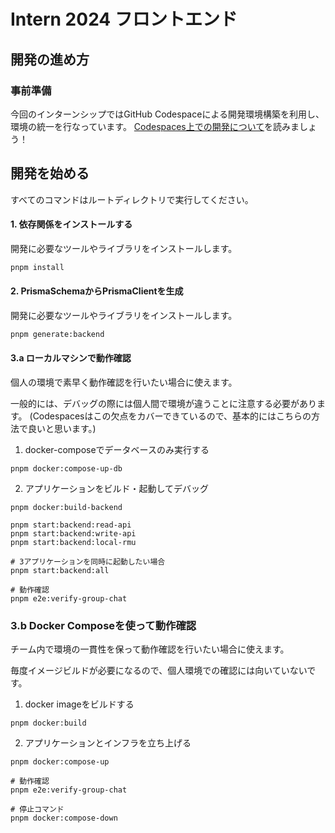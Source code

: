 # Intern 2024 フロントエンド

## 開発の進め方

### 事前準備

今回のインターンシップではGitHub Codespaceによる開発環境構築を利用し、環境の統一を行なっています。
[Codespaces上での開発について](./how_to_use_codespace.md)を読みましょう！

## 開発を始める

すべてのコマンドはルートディレクトリで実行してください。

#### 1. 依存関係をインストールする

開発に必要なツールやライブラリをインストールします。

```sh
pnpm install
```

#### 2. PrismaSchemaからPrismaClientを生成

開発に必要なツールやライブラリをインストールします。

```sh
pnpm generate:backend
```

#### 3.a ローカルマシンで動作確認

個人の環境で素早く動作確認を行いたい場合に使えます。

一般的には、デバッグの際には個人間で環境が違うことに注意する必要があります。
(Codespacesはこの欠点をカバーできているので、基本的にはこちらの方法で良いと思います。)

1. docker-composeでデータベースのみ実行する

```shell
pnpm docker:compose-up-db
```

2. アプリケーションをビルド・起動してデバッグ

```shell
pnpm docker:build-backend

pnpm start:backend:read-api
pnpm start:backend:write-api
pnpm start:backend:local-rmu

# 3アプリケーションを同時に起動したい場合
pnpm start:backend:all

# 動作確認
pnpm e2e:verify-group-chat
```

### 3.b Docker Composeを使って動作確認

チーム内で環境の一貫性を保って動作確認を行いたい場合に使えます。

毎度イメージビルドが必要になるので、個人環境での確認には向いていないです。

1. docker imageをビルドする

```shell
pnpm docker:build
```

2. アプリケーションとインフラを立ち上げる

```shell
pnpm docker:compose-up

# 動作確認
pnpm e2e:verify-group-chat

# 停止コマンド
pnpm docker:compose-down
```
